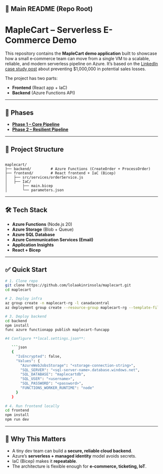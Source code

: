 ## 📘 Main README (Repo Root)

# MapleCart – Serverless E-Commerce Demo

This repository contains the **MapleCart demo application** built to showcase how a small e‑commerce team can move from a single VM to a scalable, reliable, and modern serverless pipeline on Azure. It’s based on the [LinkedIn case study post](#https://lnkd.in/p/ezy5PDyX) about preventing \$1,000,000 in potential sales losses.

The project has two parts:

* **Frontend** (React app + IaC)
* **Backend** (Azure Functions API)

---

## 🚦 Phases
- **[Phase 1 – Core Pipeline](./docs/PHASE1.md)**  
- **[Phase 2 – Resilient Pipeline](./docs/PHASE2.md)**  

---

## 📂 Project Structure
````

maplecart/
├── backend/         # Azure Functions (CreateOrder + ProcessOrder)
├── frontend/        # React frontend + IaC (Bicep)
│   ├── src/services/orderService.js
│   ├── IaC/
│       ├── main.bicep
│       └── parameters.json

````

---

## 🛠️ Tech Stack
- **Azure Functions** (Node.js 20)
- **Azure Storage** (Blob + Queue)
- **Azure SQL Database**
- **Azure Communication Services (Email)**
- **Application Insights**
- **React + Bicep**

---

## ✅ Quick Start
```bash
# 1. Clone repo
git clone https://github.com/lolaakinrinsola/maplecart.git
cd maplecart

# 2. Deploy infra
az group create -n maplecart-rg -l canadacentral
az deployment group create --resource-group maplecart-rg --template-file frontend/IaC/main.bicep --parameters frontend/IaC/parameters.json

# 3. Deploy backend
cd backend
npm install
func azure functionapp publish maplecart-funcapp

#4 Configure **local.settings.json**:

   ```json
   {
     "IsEncrypted": false,
     "Values": {
       "AzureWebJobsStorage": "<storage-connection-string>",
       "SQL_SERVER": "<sql-server-name>.database.windows.net",
       "SQL_DATABASE": "maplecartdb",
       "SQL_USER": "<username>",
       "SQL_PASSWORD": "<password>",
       "FUNCTIONS_WORKER_RUNTIME": "node"
     }
   }
   
# 4. Run frontend locally
cd frontend
npm install
npm run dev
````

---

## 🎯 Why This Matters

* A tiny dev team can build a **secure, reliable cloud backend**.
* Azure’s **serverless + managed identity** model avoids secrets.
* IaC (Bicep) makes it **repeatable**.
* The architecture is flexible enough for **e-commerce, ticketing, IoT**.


